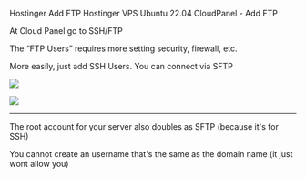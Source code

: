 Hostinger Add FTP
Hostinger VPS Ubuntu 22.04 CloudPanel - Add FTP

At Cloud Panel go to SSH/FTP

The “FTP Users” requires more setting security, firewall, etc.

More easily, just add SSH Users. You can connect via SFTP

![](O5ntdHk.png)


![](ds9P9Hq.png)

---

The root account for your server also doubles as SFTP (because it's for SSH)

You cannot create an username that's the same as the domain name (it just wont allow you)
